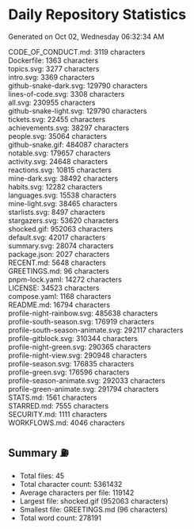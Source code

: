# Daily Repository Statistics
Generated on Oct 02, Wednesday 06:32:34 AM  

CODE_OF_CONDUCT.md: 3119 characters  
Dockerfile: 1363 characters  
topics.svg: 3277 characters  
intro.svg: 3369 characters  
github-snake-dark.svg: 129790 characters  
lines-of-code.svg: 3308 characters  
all.svg: 230955 characters  
github-snake-light.svg: 129790 characters  
tickets.svg: 22455 characters  
achievements.svg: 38297 characters  
people.svg: 35064 characters  
github-snake.gif: 484087 characters  
notable.svg: 179657 characters  
activity.svg: 24648 characters  
reactions.svg: 10815 characters  
mine-dark.svg: 38492 characters  
habits.svg: 12282 characters  
languages.svg: 15538 characters  
mine-light.svg: 38465 characters  
starlists.svg: 8497 characters  
stargazers.svg: 53620 characters  
shocked.gif: 952063 characters  
default.svg: 42017 characters  
summary.svg: 28074 characters  
package.json: 2027 characters  
RECENT.md: 5648 characters  
GREETINGS.md: 96 characters  
pnpm-lock.yaml: 14272 characters  
LICENSE: 34523 characters  
compose.yaml: 1168 characters  
README.md: 16794 characters  
profile-night-rainbow.svg: 485638 characters  
profile-south-season.svg: 176919 characters  
profile-south-season-animate.svg: 292117 characters  
profile-gitblock.svg: 310344 characters  
profile-night-green.svg: 290365 characters  
profile-night-view.svg: 290948 characters  
profile-season.svg: 176835 characters  
profile-green.svg: 176596 characters  
profile-season-animate.svg: 292033 characters  
profile-green-animate.svg: 291794 characters  
STATS.md: 1561 characters  
STARRED.md: 7555 characters  
SECURITY.md: 1111 characters  
WORKFLOWS.md: 4046 characters  

## Summary ⛽  
- Total files: 45  
- Total character count: 5361432  
- Average characters per file: 119142  
- Largest file: shocked.gif (952063 characters)  
- Smallest file: GREETINGS.md (96 characters)  
- Total word count: 278191  
